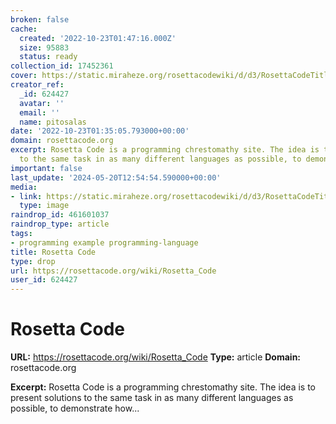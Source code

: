 ```yaml
---
broken: false
cache:
  created: '2022-10-23T01:47:16.000Z'
  size: 95883
  status: ready
collection_id: 17452361
cover: https://static.miraheze.org/rosettacodewiki/d/d3/RosettaCodeTitle.png
creator_ref:
  _id: 624427
  avatar: ''
  email: ''
  name: pitosalas
date: '2022-10-23T01:35:05.793000+00:00'
domain: rosettacode.org
excerpt: Rosetta Code is a programming chrestomathy site. The idea is to present solutions
  to the same task in as many different languages as possible, to demonstrate how...
important: false
last_update: '2024-05-20T12:54:54.590000+00:00'
media:
- link: https://static.miraheze.org/rosettacodewiki/d/d3/RosettaCodeTitle.png
  type: image
raindrop_id: 461601037
raindrop_type: article
tags:
- programming example programming-language
title: Rosetta Code
type: drop
url: https://rosettacode.org/wiki/Rosetta_Code
user_id: 624427
---
```


# Rosetta Code

**URL:** https://rosettacode.org/wiki/Rosetta_Code
**Type:** article
**Domain:** rosettacode.org

**Excerpt:** Rosetta Code is a programming chrestomathy site. The idea is to present solutions to the same task in as many different languages as possible, to demonstrate how...
